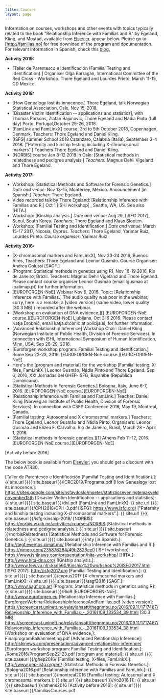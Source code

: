 ```yaml
---
title: Courses
layout: page
---
```


Information on courses, workshops and other events with topics typically
related to the book \"Relationship Inference with Familias and R\" by
Egeland, Kling, and Mostad, available from [Elsevier,] appear below.
Please go to [http://familias.no] for free download of the program and
documentation. For relevant information in Spanish, check this [blog.]

**Activity 2019:**

-   [Taller de Parentesco e Identificación (Familial Testing and
    Identification).] Organiser Olga Barragán, International Committee
    of the Red Cross - Workshop. Thore Egeland and Lourdes Prieto, March
    11-15, CD Mexico.

**Activity 2018:**

-   [How Genealogy lost its innocence.] Thore Egeland, talk Norwegian
    Statistical Association, Oslo, Nov 15, 2018.
-   [Disaster Victim Identification -- applications and statistics],
    with Thomas Parsons, Zlatan Bajunovic, Thore Egeland and Nádia Pinto
    (full day) Porto, Portugal,October 25-26, 2018.
-   [FamLink and FamLinkX] course, 3rd to 5th October 2018, Copenhagen,
    Denmark. Teachers: Thore Egeland and Daniel Kling.
-   [ISFG] summer School 2018 Catanzaro, Calabria (Italia), September
    3-4 2018: [\"Paternity and kinship testing including X-chromosomal
    markers\".] Teachers Thore Egeland and Daniel Kling.
-   [NORBIS] course Jan 8-12 2018 in Oslo: [Statistical methods in
    relatedness and pedigree analysis.] *Teachers:* Magnus Dehli
    Vigeland and Thore Egeland.

**Activity 2017:**

-   Workshop: [Statistical Methods and Software for Forensic Genetics.]
    *Date and venue:* Nov 13-15, Monterrey, México. Announcement [in
    Spanish.] *Teacher:* Thore Egeland.
-   Video recorded talk by Thore Egeland: [Relationship Inference with
    Familias and R.] Oct 1 [ISHI workshop] , Seattle, WA, US. See also
    [HITA.]
-   Workshop: [Kinship analysis.] *Date and venue:* Aug 29, [ISFG 2017],
    Seoul, South Korea. *Teachers:* Thore Egeland and Klaas Slooten.
-   Workshop: [Familial Testing and Identification.] *Date and venue:*
    March 15-17 2017, Nicosia, Cyprus. *Teachers:* Thore Egeland,
    Yarimar Ruiz, Lourdes Prieto. *Course organiser:* Yarimar Ruiz

**Activity 2016:**

-   [X-chromosomal markers and FamLinkX], Nov 23-24 2016, Buenos Aires,
    Teachers: Thore Egeland and Leonor Gusmão. Course Organiser: Andrea
    Colussi [SAGF.]
-   [Program: Statistical methods in genetics using R], Nov 16-19 2016,
    Rio de Janeiro, Brazil. Teachers: Magnus Dehli Vigeland and Thore
    Egeland. Please contact course organiser Leonor Gusmão (email
    lgusmao at ipatimup.pt) for further information.
-   [EUROFORGEN-NoE] Webinar Nov 9, 2016. Topic: [Relationship Inference
    with Familias.] The audio quality was poor in the webinar, sorry,
    here is a remake, a [video version] (same video, lower quality [30.3
    MB] ) recorded after the webinar.
-   [Workshop on evaluation of DNA evidence,][] [EUROFORGEN-NoE
    course.][EUROFORGEN-NoE] Ljubljana, Oct 3-6 2016. Please contact
    Katja Drobnič, email katja.drobnic at policija.si, for further
    information.
-   [Advanced Relationship Inference] Workshop Chair: Daniel Kling
    (Norwegian Institute of Public Health, Division of Forensic
    Services). In connection with ISHI, International Symposium of Human
    Identification, Minn, USA, Sep 26-29, 2016.
-   [Euroforgen workshop program: Familial Testing and Identification.]
    Rome Sep 22-23, 2016. [EUROFORGEN-NoE course.][EUROFORGEN-NoE]
-   Here\'s the [program and material] for the workshop [Familial
    testing, X-files, FamLinkX.] Leonor Gusmão, Nádia Pinto and Thore
    Egeland. Sep 6, 2016, XXI Jornadas del GHEP-ISFG, Bayahíbe
    (República Dominicana).
-   [Statistical Methods in Forensic Genetics.] Bologna, Italy, June
    6-7, 2016. [EUROFORGEN-NoE course.][EUROFORGEN-NoE]
-   [Relationship inference with Familias and FamLink.] Teacher: Daniel
    Kling (Norwegian Institute of Public Health, Division of Forensic
    Services). In connection with CSFS Conference 2016, May 19,
    Montreal, Canada.
-   [Familial testing: Autosomal and X chromosomal markers.] Teachers:
    Thore Egeland, Leonor Gusmão and Nádia Pinto. Organisers: Leonor
    Gusmão and Elizeu F. Carvalho. Rio de Janeiro, Brasil, March 28 -
    April 1, 2016.
-   [Statistical methods in forensic genetics.][1] Athens Feb 11-12,
    2016. [EUROFORGEN-NoE course.][EUROFORGEN-NoE]

[Activity before 2016]

The below book is available from [Elsevier][Elsevier,]; you should get a
discount with the code ATR30.

  [Elsevier,]: http://store.elsevier.com/product.jsp?isbn=9780128024027
  [http://familias.no]: http://familias.no/
  [blog.]: http://parentela.familias.name/#category5
  [Taller de Parentesco e Identificación (Familial Testing and Identification).]: {{ site.url }}{{ site.baseurl }}/ICRC2019/Programa.pdf
  [How Genealogy lost its innocence.]: https://sites.google.com/site/nsfavdoslo/moeter/statisticseveningtemakveldnovember15th
  [Disaster Victim Identification -- applications and statistics]: {{ site.url }}{{ site.baseurl }}/dvi.pdf
  [FamLink and FamLinkX]: {{ site.url }}{{ site.baseurl }}/CPH2018/CPH-3.pdf
  [ISFG]: https://www.isfg.org/
  [\"Paternity and kinship testing including X-chromosomal markers\".]: {{ site.url }}{{ site.baseurl }}/isfg-kinship-2018/
  [NORBIS]: https://norbis.w.uib.no/activities/courses/NORBIS
  [Statistical methods in relatedness and pedigree analysis.]: {{ site.url }}{{ site.baseurl }}/norbisRelatedness
  [Statistical Methods and Software for Forensic Genetics.]: {{ site.url }}{{ site.baseurl }}/mty
  [in Spanish.]: http://tegf.eventos.cimat.mx/
  [Relationship Inference with Familias and R.]: https://vimeo.com/235876284/49b2826ee0
  [ISHI workshop]: https://www.ishinews.com/presentation/hita-workshop/
  [HITA.]: http://www.hita-dna.org/
  [Kinship analysis.]: http://www.few.vu.nl/~ksn560/Kinship%20workshop%20ISFG2017.html
  [ISFG 2017]: http://isfg2017.org
  [Familial Testing and Identification.]: {{ site.url }}{{ site.baseurl }}/cyprus2017
  [X-chromosomal markers and FamLinkX]: {{ site.url }}{{ site.baseurl }}/sagf2016
  [SAGF.]: http://www.sagf.org.ar/
  [Program: Statistical methods in genetics using R]: {{ site.url }}{{ site.baseurl }}/RioR
  [EUROFORGEN-NoE]: http://www.euroforgen.eu
  [Relationship Inference with Familias.]: EuroforgenWebinarRelationshipInferenceAndFamilias.pdf
  [video version]: https://screencast.uninett.no/relay/ansatt/thegnmbu.no/2016/09.11/1717467/Relayionship_Inference_with_Familias_-_20161109_133534_39.html
  [30.3 MB]: https://screencast.uninett.no/relay/ansatt/thegnmbu.no/2016/09.11/1717467/Relayionship_Inference_with_Familias_-_20161109_133534_38.html
  [Workshop on evaluation of DNA evidence,]: FinalprogramBalkanmeeting.pdf
  [Advanced Relationship Inference]: http://ishinews.com/presentation/advanced-relationship-inference/
  [Euroforgen workshop program: Familial Testing and Identification.]: /Rome2016/ProgramSep22-23.pdf
  [program and material]: {{ site.url }}{{ site.baseurl }}/ghep2016/
  [Familial testing, X-files, FamLinkX.]: http://www.gep-isfg.org/en/
  [Statistical Methods in Forensic Genetics.]: /Bologna2016.pdf
  [Relationship inference with Familias and FamLink.]: {{ site.url }}{{ site.baseurl }}/montreal2016
  [Familial testing: Autosomal and X chromosomal markers.]: {{ site.url }}{{ site.baseurl }}/rio2016
  [1]: {{ site.url }}{{ site.baseurl }}/athens2016
  [Activity before 2016]: {{ site.url }}{{ site.baseurl }}/familiasCourses.pdf

